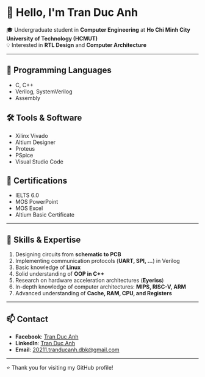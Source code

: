 # 👋 Hello, I'm **Tran Duc Anh**

🎓 Undergraduate student in **Computer Engineering** at **Ho Chi Minh City University of Technology (HCMUT)**  
💡 Interested in **RTL Design** and **Computer Architecture**

---

## 🔧 Programming Languages
- C, C++  
- Verilog, SystemVerilog  
- Assembly  

## 🛠️ Tools & Software
- Xilinx Vivado  
- Altium Designer  
- Proteus  
- PSpice  
- Visual Studio Code  

## 📜 Certifications
- IELTS 6.0  
- MOS PowerPoint  
- MOS Excel  
- Altium Basic Certificate  

---

## 🚀 Skills & Expertise
1. Designing circuits from **schematic to PCB**  
2. Implementing communication protocols (**UART, SPI, …**) in Verilog  
3. Basic knowledge of **Linux**  
4. Solid understanding of **OOP in C++**  
5. Research on hardware acceleration architectures (**Eyeriss**)  
6. In-depth knowledge of computer architectures: **MIPS, RISC-V, ARM**  
7. Advanced understanding of **Cache, RAM, CPU, and Registers**

---

## 📫 Contact
- **Facebook**: [Tran Duc Anh](https://www.facebook.com/anh.tran.78639?locale=vi_VN)  
- **LinkedIn**: [Tran Duc Anh](https://www.linkedin.com/in/anh-tr%E1%BA%A7n-%C4%91%E1%BB%A9c-84116b368/)  
- **Email**: 20211.tranducanh.dbk@gmail.com  

---
⭐ Thank you for visiting my GitHub profile!
